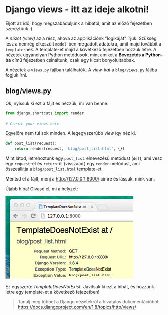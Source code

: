 # Django views - itt az ideje alkotni!

Eljött az idő, hogy megszabaduljunk a hibától, amit az előző fejezetben szereztünk :)

A *nézet (view)* az a rész, ahova az applikációnk "logikáját" írjuk. Szükség lesz a nemrég elkészült `model`-ben megadott adatokra, amit majd továbbít a `template`-nek. A template-et majd a következő fejezetben hozzuk létre. A nézetek ugyanolyan Python metódusok, mint amiket a **Bevezetés a Python-ba** című fejezetben csináltunk, csak egy kicsit bonyolultabbak.

A nézetek a `views.py` fájlban találhatók. A *view-kat* a `blog/views.py` fájlba fogjuk írni.

## blog/views.py

Ok, nyissuk ki ezt a fájlt és nézzük, mi van benne:

```python
from django.shortcuts import render

# Create your views here.
```

Egyelőre nem túl sok minden. A legegyszerűbb *view* így néz ki.

```python
def post_list(request):
    return render(request, 'blog/post_list.html', {})
```

Mint látod, létrehoztunk egy `post_list` elnevezésű metódust (`def`), ami vesz egy `request`-et és `return`-öl (visszaad) egy `render` metódust, ami összeállítja a `blog/post_list.html` template-et.

Mentsd el a fájlt, menj a http://127.0.0.1:8000/ címre és lássuk, mink van.

Újabb hiba! Olvasd el, mi a helyzet:

![Hiba][1]

 [1]: images/error.png

Ez egyszerű: *TemplateDoesNotExist*. Javítsuk ki ezt a hibát, és hozzunk létre egy template-et a következő fejezetben!

> Tanulj meg többet a Django nézetekről a hivatalos dokumentációból: https://docs.djangoproject.com/en/1.8/topics/http/views/